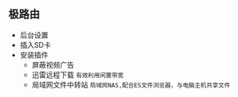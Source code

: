 ## 极路由
* 后台设置
* 插入SD卡
* 安装插件
	* 屏蔽视频广告
	* 迅雷远程下载
`有效利用闲置带宽`
	* 局域网文件中转站
`局域网NAS,配合ES文件浏览器，与电脑主机共享文件`
